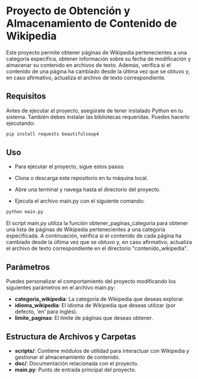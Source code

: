 # Proyecto de Obtención y Almacenamiento de Contenido de Wikipedia

Este proyecto permite obtener páginas de Wikipedia pertenecientes a una categoría específica, obtener información sobre su fecha de modificación y almacenar su contenido en archivos de texto. Además, verifica si el contenido de una página ha cambiado desde la última vez que se obtuvo y, en caso afirmativo, actualiza el archivo de texto correspondiente.

## Requisitos

Antes de ejecutar el proyecto, asegúrate de tener instalado Python en tu sistema. También debes instalar las bibliotecas requeridas. Puedes hacerlo ejecutando:

```bash
pip install requests beautifulsoup4
```

## Uso

- Para ejecutar el proyecto, sigue estos pasos:

- Clona o descarga este repositorio en tu máquina local.

- Abre una terminal y navega hasta el directorio del proyecto.

- Ejecuta el archivo main.py con el siguiente comando:

```bash
python main.py
```

El script main.py utiliza la función obtener_paginas_categoria para obtener una lista de páginas de Wikipedia pertenecientes a una categoría especificada. A continuación, verifica si el contenido de cada página ha cambiado desde la última vez que se obtuvo y, en caso afirmativo, actualiza el archivo de texto correspondiente en el directorio "contenido_wikipedia".

## Parámetros
Puedes personalizar el comportamiento del proyecto modificando los siguientes parámetros en el archivo main.py:

- **categoria_wikipedia**: La categoría de Wikipedia que deseas explorar.
- **idioma_wikipedia**: El idioma de Wikipedia que deseas utilizar (por defecto, 'en' para inglés).
- **limite_paginas**: El límite de páginas que deseas obtener.

## Estructura de Archivos y Carpetas
- **scripts/**: Contiene módulos de utilidad para interactuar con Wikipedia y gestionar el almacenamiento de contenido.
- **doc/**: Documentación relacionada con el proyecto.
- **main.py**: Punto de entrada principal del proyecto.